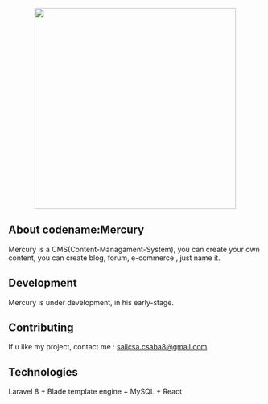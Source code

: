 <p align="center"><a href="https://github.com/csabika98/Mercury" target="_blank"><img src="https://i.imgur.com/ofvNyBQ.png" width="400"></a></p>



## About codename:Mercury

Mercury is a CMS(Content-Managament-System), you can create your own content, you can create blog, forum, e-commerce , just name it.


## Development

Mercury is under development, in his early-stage. 


## Contributing

If u like my project, contact me : sallcsa.csaba8@gmail.com

## Technologies

Laravel 8 + Blade template engine + MySQL + React 



